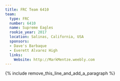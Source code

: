```yaml
---
title: FRC Team 6410
team:
  type: FRC
  number: 6410
  name: Supreme Eagles
  rookie_year: 2017
  location: Salinas, California, USA
  sponsors:
  - Dave's Barbaque
  - Everett Alvarez High
  links:
    Website: http://MarkMentze.weebly.com
---
```


{% include remove_this_line_and_add_a_paragraph %}